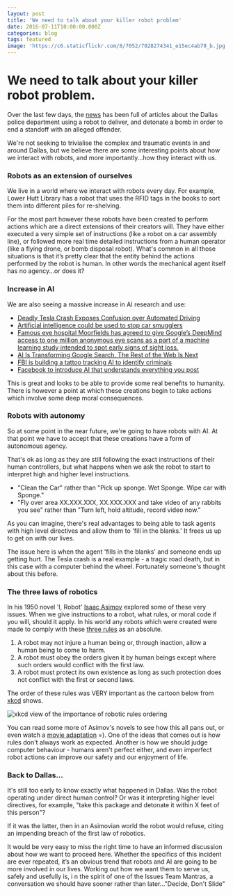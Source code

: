 ```yaml
---
layout: post
title: 'We need to talk about your killer robot problem'
date: 2016-07-11T10:00:00.000Z
categories: blog
tags: featured
image: 'https://c6.staticflickr.com/8/7052/7028274341_e15ec4ab79_b.jpg'
---
```



# We need to talk about your killer robot problem.

Over the last few days, the [news](http://arstechnica.com/tech-policy/2016/07/is-it-ok-to-send-a-police-robot-to-deliver-a-bomb-to-kill-an-active-shooter/) has been full of articles about the Dallas police department using a robot to deliver, and detonate a bomb in order to end a standoff with an alleged offender.

We're not seeking to trivialise the complex and traumatic events in and around Dallas, but we believe there are some interesting points about how we interact with robots, and more importantly...how they interact with us.

### Robots as an extension of ourselves

We live in a world where we interact with robots every day.   For example, Lower Hutt Library has a robot that uses the RFID tags in the books to sort them into different piles for re-shelving.

For the most part however these robots have been created to perform actions which are a direct extensions of their creators will.  They have either executed a very simple set of instructions (like a robot on a car assembly line), or followed more real time detailed instructions from a human operator (like a flying drone, or bomb disposal robot).  What's common in all those situations is that it’s pretty clear that the entity behind the actions performed by the robot is human.
In other words the mechanical agent itself has no agency...or does it?


### Increase in AI

We are also seeing a massive increase in AI research and use:

* [Deadly Tesla Crash Exposes Confusion over Automated Driving](http://www.scientificamerican.com/article/deadly-tesla-crash-exposes-confusion-over-automated-driving/)
* [Artificial intelligence could be used to stop car smugglers](https://www.engadget.com/2016/06/28/artificial-intelligence-could-be-used-to-stop-car-smugglers/)
* [Famous eye hospital Moorfields has agreed to give Google’s DeepMind access to one million anonymous eye scans as a part of a machine learning study intended to spot early signs of sight loss.](http://www.theregister.co.uk/2016/07/05/moorfields_gives_google_access_to_1m_eye_scans/)
* [AI Is Transforming Google Search. The Rest of the Web Is Next](http://www.wired.com/2016/02/ai-is-changing-the-technology-behind-google-searches/)
* [FBI is building a tattoo tracking AI to identify criminals](https://www.engadget.com/2016/06/02/fbi-tattoo-tracking-ai/)
* [Facebook to introduce AI that understands everything you post](https://www.engadget.com/2016/06/01/facebook-to-introduce-ai-that-understands-everything-you-post/)

This is great and looks to be able to provide some real benefits to humanity.  There is however a point at which these creations begin to take actions which involve some deep moral consequences.

### Robots with autonomy

So at some point in the near future, we're going to have robots with AI. At that point we have to accept that these creations have a form of autonomous agency.  

That's ok as long as they are still following the exact instructions of their human controllers, but what happens when we ask the robot to start to interpret high and higher level instructions.

*  "Clean the Car" rather than "Pick up sponge.  Wet Sponge.  Wipe car with Sponge."
*  "Fly over area XX.XXX.XXX, XX.XXX.XXX and take video of any rabbits you see" rather than "Turn left, hold altitude, record video now."

As you can imagine, there's real advantages to being able to task agents with high level directives and allow them to 'fill in the blanks.'  It frees us up to get on with our lives.

The issue here is when the agent 'fills in the blanks' and someone ends up getting hurt. The Tesla crash is a real example - a tragic road death, but in this case with a computer behind the wheel. Fortunately someone's thought about this before.

### The three laws of robotics

In his 1950 novel 'I, Robot' [Isaac Asimov](https://en.wikipedia.org/wiki/Isaac_Asimov) explored some of these very issues.  When we give instructions to a robot, what rules, or moral code if you will, should it apply.  In his world any robots which were created were made to comply with these [three rules](https://en.wikipedia.org/wiki/Three_Laws_of_Robotics) as an absolute.

1. A robot may not injure a human being or, through inaction, allow a human being to come to harm.
2. A robot must obey the orders given it by human beings except where such orders would conflict with the first law.
3. A robot must protect its own existence as long as such protection does not conflict with the first or second laws.

The order of these rules was VERY important as the cartoon below from [xkcd](https://xkcd.com/1613/) shows.

![xkcd view of the importance of robotic rules ordering](https://imgs.xkcd.com/comics/the_three_laws_of_robotics.png)

You can read some more of Asimov's novels to see how this all pans out, or even watch a [movie adaptation](http://www.imdb.com/title/tt0343818/) =). One of the ideas that comes out is how rules don't always work as expected. Another is how we should judge computer behaviour - humans aren't perfect either, and even imperfect robot actions can improve our safety and our enjoyment of life.

### Back to Dallas...

It's still too early to know exactly what happened in Dallas.  Was the robot operating under direct human control? Or was it interpreting higher level directives, for example, "take this package and detonate it within X feet of this person"?

If it was the latter, then in an Asimovian world the robot would refuse, citing an impending breach of the first law of robotics.

It would be very easy to miss the right time to have an informed discussion about how we want to proceed here. Whether the specifics of this incident are ever repeated, it’s an obvious trend that robots and AI are going to be more involved in our lives. Working out how we want them to serve us, safely and usefully is, i
n the spirit of one of the Issues Team Mantras, a conversation we should have sooner rather than later..."Decide, Don't Slide"
